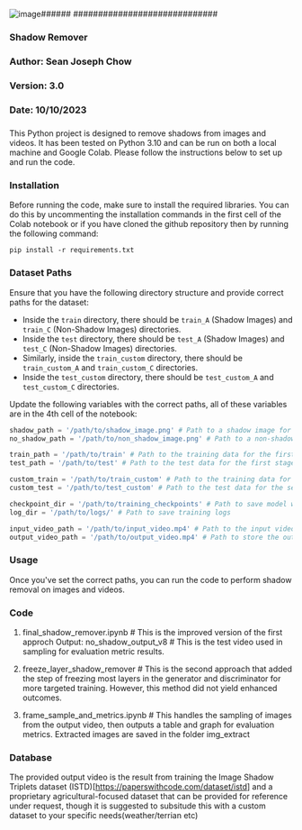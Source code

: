 ![image](https://github.com/sch0w/Agri-robot-cGAN-shadow-remover/assets/58224865/bf265ee4-226a-4e1c-8c3c-6d2f78f176a4)###### #############################
###  Shadow Remover              ###
###  Author: Sean Joseph Chow    ###
###  Version: 3.0                ###
###  Date: 10/10/2023            ###
##### ##############################

This Python project is designed to remove shadows from images and videos. It has been tested on Python 3.10 and can be run on both a local machine and Google Colab. Please follow the instructions below to set up and run the code.

### Installation

Before running the code, make sure to install the required libraries. You can do this by uncommenting the installation commands in the first cell of the Colab notebook or if you have cloned the github repository then by running the following command:

```
pip install -r requirements.txt
```

### Dataset Paths

Ensure that you have the following directory structure and provide correct paths for the dataset:

- Inside the `train` directory, there should be `train_A` (Shadow Images) and `train_C` (Non-Shadow Images) directories.
- Inside the `test` directory, there should be `test_A` (Shadow Images) and `test_C` (Non-Shadow Images) directories.
- Similarly, inside the `train_custom` directory, there should be `train_custom_A` and `train_custom_C` directories.
- Inside the `test_custom` directory, there should be `test_custom_A` and `test_custom_C` directories.

Update the following variables with the correct paths, all of these variables are in the 4th cell of the notebook:

```python
shadow_path = '/path/to/shadow_image.png' # Path to a shadow image for visualization
no_shadow_path = '/path/to/non_shadow_image.png' # Path to a non-shadow image for visualization

train_path = '/path/to/train' # Path to the training data for the first stage
test_path = '/path/to/test' # Path to the test data for the first stage

custom_train = '/path/to/train_custom' # Path to the training data for the second stage or custom data
custom_test = '/path/to/test_custom' # Path to the test data for the second stage or custom data

checkpoint_dir = '/path/to/training_checkpoints' # Path to save model weights
log_dir = '/path/to/logs/' # Path to save training logs

input_video_path = '/path/to/input_video.mp4' # Path to the input video for prediction
output_video_path = '/path/to/output_video.mp4' # Path to store the output video prediction
```

### Usage

Once you've set the correct paths, you can run the code to perform shadow removal on images and videos.

### Code


1) final_shadow_remover.ipynb  # This is the improved version of the first approch
Output: no_shadow_output_v8  # This is the test video used in sampling for evaluation metric results.

2) freeze_layer_shadow_remover  # This is the second approach that added the step of freezing most layers in the generator and discriminator for more targeted
training. However, this method did not yield enhanced outcomes.

3) frame_sample_and_metrics.ipynb # This handles the sampling of images from the output video, then outputs a table and graph for evaluation metrics. Extracted images are saved in the folder img_extract

### Database

The provided output video is the result from training the  Image Shadow Triplets dataset (ISTD)[https://paperswithcode.com/dataset/istd] and a proprietary
 agricultural-focused dataset that can be provided for reference under request, though it is suggested to subsitude this with a custom dataset to your specific needs(weather/terrian etc) 






